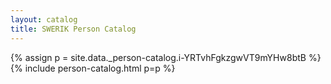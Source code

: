 ```yaml
---
layout: catalog
title: SWERIK Person Catalog
---
```

{% assign p = site.data._person-catalog.i-YRTvhFgkzgwVT9mYHw8btB %}
{% include person-catalog.html p=p %}

